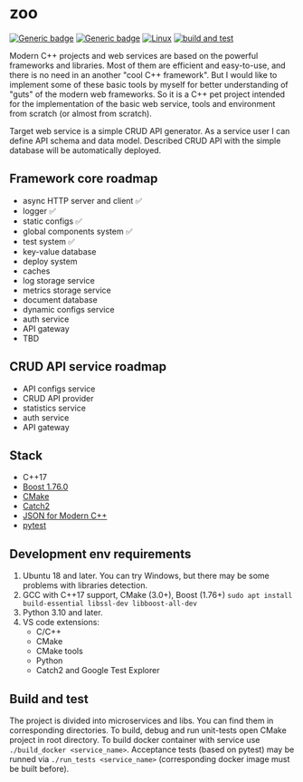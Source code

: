 # zoo
[![Generic badge](https://img.shields.io/badge/purpose-education-orange.svg)](https://shields.io/)
[![Generic badge](https://img.shields.io/badge/lang-cpp-blue.svg)](https://shields.io/)
[![Linux](https://svgshare.com/i/Zhy.svg)](https://svgshare.com/i/Zhy.svg)
[![build and test](https://github.com/lilSpeedwagon/zoo/actions/workflows/build-cpp.yml/badge.svg)](https://github.com/lilSpeedwagon/zoo/actions/workflows/build-cpp.yml)

Modern C++ projects and web services are based on the powerful frameworks and libraries. 
Most of them are efficient and easy-to-use, and there is no need in an another "cool C++ framework". 
But I would like to implement some of these basic tools by myself for better understanding of "guts" of the modern web frameworks.
So it is a C++ pet project intended for the implementation of the basic web service, tools and environment from scratch (or almost from scratch).

Target web service is a simple CRUD API generator. As a service user I can define API schema and data model. Described CRUD API with the simple database will be automatically deployed.

## Framework core roadmap
- async HTTP server and client :white_check_mark:
- logger :white_check_mark:
- static configs :white_check_mark:
- global components system :white_check_mark:
- test system :white_check_mark:
- key-value database
- deploy system
- caches
- log storage service
- metrics storage service
- document database
- dynamic configs service
- auth service
- API gateway
- TBD

## CRUD API service roadmap
- API configs service
- CRUD API provider
- statistics service
- auth service
- API gateway

## Stack
- C++17
- [Boost 1.76.0](https://www.boost.org/)
- [CMake](https://cmake.org/)
- [Catch2](https://github.com/catchorg/Catch2)
- [JSON for Modern C++](https://github.com/nlohmann/json)
- [pytest](https://docs.pytest.org/)

## Development env requirements
1. Ubuntu 18 and later. You can try Windows, but there may be some problems with libraries detection.
2. GCC with C++17 support, CMake (3.0+), Boost (1.76+)
`sudo apt install build-essential libssl-dev libboost-all-dev`
3. Python 3.10 and later.
4. VS code extensions:
    * C/C++
    * CMake
    * CMake tools
    * Python
    * Catch2 and Google Test Explorer

## Build and test
The project is divided into microservices and libs. You can find them in corresponding directories. To build, debug and run unit-tests open CMake project in root directory. To build docker container with service use `./build_docker <service_name>`. Acceptance tests (based on pytest) may be runned via `./run_tests <service_name>` (corresponding docker image must be built before).
